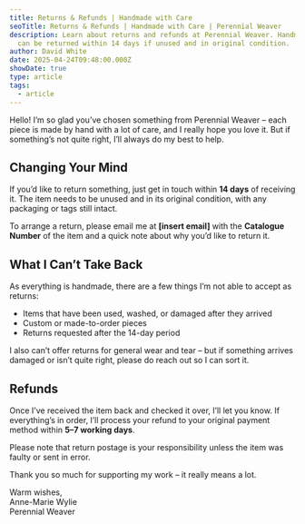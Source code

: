 ```yaml
---
title: Returns & Refunds | Handmade with Care
seoTitle: Returns & Refunds | Handmade with Care | Perennial Weaver
description: Learn about returns and refunds at Perennial Weaver. Handmade items
  can be returned within 14 days if unused and in original condition.
author: David White
date: 2025-04-24T09:48:00.000Z
showDate: true
type: article
tags:
  - article
---
```

Hello! I’m so glad you’ve chosen something from Perennial Weaver – each piece is made by hand with a lot of care, and I really hope you love it. But if something’s not quite right, I’ll always do my best to help.

## Changing Your Mind

If you’d like to return something, just get in touch within **14 days** of receiving it. The item needs to be unused and in its original condition, with any packaging or tags still intact.

To arrange a return, please email me at **[insert email]** with the **Catalogue Number** of the item and a quick note about why you’d like to return it.

## What I Can’t Take Back

As everything is handmade, there are a few things I’m not able to accept as returns:

- Items that have been used, washed, or damaged after they arrived  
- Custom or made-to-order pieces  
- Returns requested after the 14-day period

I also can’t offer returns for general wear and tear – but if something arrives damaged or isn’t quite right, please do reach out so I can sort it.

## Refunds

Once I’ve received the item back and checked it over, I’ll let you know. If everything’s in order, I’ll process your refund to your original payment method within **5–7 working days**.

Please note that return postage is your responsibility unless the item was faulty or sent in error.

Thank you so much for supporting my work – it really means a lot.

Warm wishes,  
Anne-Marie Wylie  
Perennial Weaver
